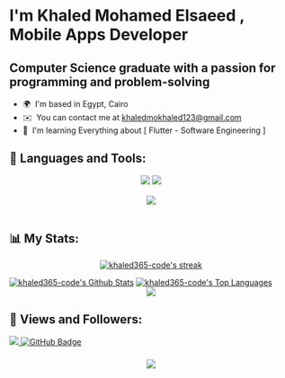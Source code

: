 I'm Khaled Mohamed Elsaeed , Mobile Apps Developer 
==============================================================================================================================================

Computer Science graduate with a passion for programming and problem-solving
--------------------------------------------------------------

* 🌍  I'm based in Egypt, Cairo 
* ✉️  You can contact me at [khaledmokhaled123@gmail.com](khaledmokhaled123@gmail.com)
* 🧠  I'm learning Everything about \[ Flutter - Software  Engineering \] 

## 🚀 Languages and Tools:
<div align="center">
    <img src="https://skillicons.dev/icons?i=flutter,dart,firebase,kotlin,python" />
    <img src="https://skillicons.dev/icons?i=github,androidstudio,figma,postman,android" /><br>
</div>

<br>
<div align="center">
    <img src="https://user-images.githubusercontent.com/73097560/115834477-dbab4500-a447-11eb-908a-139a6edaec5c.gif" />
</div>
<br>

## 📊 My Stats:

<p align="center">
    <a href="https://github.com/khaled365-code/github-readme-streak-stats">
        <img title="🔥 Get streak stats for your profile at git.io/streak-stats" alt="khaled365-code's streak" src="https://github-readme-streak-stats.herokuapp.com/?user=khaled365-code&theme=black-ice&hide_border=true&stroke=0000&background=060A0CD0"/>
    </a>
</p>
<a href="https://github.com/khaled365-code/github-readme-stats"><img alt="khaled365-code's Github Stats" src="https://github-readme-stats.vercel.app/api?username=khaled365-code&show_icons=true&count_private=true&theme=react&hide_border=true&bg_color=0D1117" /></a>
<a href="https://github.com/khaled365-code/github-readme-stats"><img alt="khaled365-code's Top Languages" src="https://github-readme-stats.vercel.app/api/top-langs/?username=khaled365-code&langs_count=8&count_private=true&layout=compact&theme=react&hide_border=true&bg_color=0D1117" /></a>

<br>
<div align="center">
    <img src="https://user-images.githubusercontent.com/73097560/115834477-dbab4500-a447-11eb-908a-139a6edaec5c.gif" />
</div>
<be>

## 💜 Views and Followers:

<a href="https://github.com/khaled365-code/github-profile-views-counter">
    <img src="https://komarev.com/ghpvc/?username=khaled365-code">
</a>
<a href="https://github.com/khaled365-code?tab=followers"><img src="https://img.shields.io/github/followers/khaled365-code?label=Followers&style=social" alt="GitHub Badge"></a>
<h3 align="center">
    <img src="https://readme-typing-svg.herokuapp.com/?font=Righteous&size=25&center=true&vCenter=true&width=500&height=70&duration=4000&lines=Thanks+for+visiting!+❤️;+Shoot+me+a+message+on+Linkedin!;I'm+Long+Life+Learner">
</h3>

<br/>
